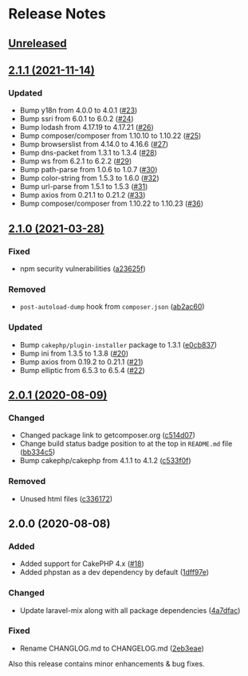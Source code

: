 # Release Notes

## [Unreleased](https://github.com/ishanvyas22/cakephpvue-spa/compare/2.1.1...master)

## [2.1.1 (2021-11-14)](https://github.com/ishanvyas22/cakephpvue-spa/compare/2.1.0...2.1.1)

### Updated

-   Bump y18n from 4.0.0 to 4.0.1 ([#23](https://github.com/ishanvyas22/cakephpvue-spa/pull/23))
-   Bump ssri from 6.0.1 to 6.0.2 ([#24](https://github.com/ishanvyas22/cakephpvue-spa/pull/24))
-   Bump lodash from 4.17.19 to 4.17.21 ([#26](https://github.com/ishanvyas22/cakephpvue-spa/pull/26))
-   Bump composer/composer from 1.10.10 to 1.10.22 ([#25](https://github.com/ishanvyas22/cakephpvue-spa/pull/25))
-   Bump browserslist from 4.14.0 to 4.16.6 ([#27](https://github.com/ishanvyas22/cakephpvue-spa/pull/27))
-   Bump dns-packet from 1.3.1 to 1.3.4 ([#28](https://github.com/ishanvyas22/cakephpvue-spa/pull/28))
-   Bump ws from 6.2.1 to 6.2.2 ([#29](https://github.com/ishanvyas22/cakephpvue-spa/pull/29))
-   Bump path-parse from 1.0.6 to 1.0.7 ([#30](https://github.com/ishanvyas22/cakephpvue-spa/pull/30))
-   Bump color-string from 1.5.3 to 1.6.0 ([#32](https://github.com/ishanvyas22/cakephpvue-spa/pull/32))
-   Bump url-parse from 1.5.1 to 1.5.3 ([#31](https://github.com/ishanvyas22/cakephpvue-spa/pull/31))
-   Bump axios from 0.21.1 to 0.21.2 ([#33](https://github.com/ishanvyas22/cakephpvue-spa/pull/33))
-   Bump composer/composer from 1.10.22 to 1.10.23 ([#36](https://github.com/ishanvyas22/cakephpvue-spa/pull/36))

## [2.1.0 (2021-03-28)](https://github.com/ishanvyas22/cakephpvue-spa/compare/2.0.1...2.1.0)

### Fixed

-   npm security vulnerabilities ([a23625f](https://github.com/ishanvyas22/cakephpvue-spa/commit/a23625f45fb1c56598097a340ce30b99b1421da9))

### Removed

-   `post-autoload-dump` hook from `composer.json` ([ab2ac60](https://github.com/ishanvyas22/cakephpvue-spa/commit/ab2ac609c66972f9d1f57f45cf62ce416f0d72af))

### Updated

-   Bump `cakephp/plugin-installer` package to 1.3.1 ([e0cb837](https://github.com/ishanvyas22/cakephpvue-spa/commit/e0cb8378751757d74c8a1fb0047bfd38375ef5f0))
-   Bump ini from 1.3.5 to 1.3.8 ([#20](https://github.com/ishanvyas22/cakephpvue-spa/pull/20))
-   Bump axios from 0.19.2 to 0.21.1 ([#21](https://github.com/ishanvyas22/cakephpvue-spa/pull/21))
-   Bump elliptic from 6.5.3 to 6.5.4 ([#22](https://github.com/ishanvyas22/cakephpvue-spa/pull/22))

## [2.0.1 (2020-08-09)](https://github.com/ishanvyas22/cakephpvue-spa/compare/2.0.0...2.0.1)

### Changed

-   Changed package link to getcomposer.org ([c514d07](https://github.com/ishanvyas22/cakephpvue-spa/commit/c514d073889fc0273c0d59256d726d3fab2b1980))
-   Change build status badge position to at the top in `README.md` file ([bb334c5](https://github.com/ishanvyas22/cakephpvue-spa/commit/bb334c5e2dcf938dd9de8b99bf480ecd3d5a648c))
-   Bump cakephp/cakephp from 4.1.1 to 4.1.2 ([c533f0f](https://github.com/ishanvyas22/cakephpvue-spa/commit/c533f0fb753647475a8698cf3b0a27ed1dbdeb00))

### Removed

-   Unused html files ([c336172](https://github.com/ishanvyas22/cakephpvue-spa/commit/c336172a49a9130d2b393fbf50d056c25086408e))

## 2.0.0 (2020-08-08)

### Added

-   Added support for CakePHP 4.x ([#18](https://github.com/ishanvyas22/cakephpvue-spa/pull/18))
-   Added phpstan as a dev dependency by default ([1dff97e](https://github.com/ishanvyas22/cakephpvue-spa/pull/18/commits/1dff97e0159f0cba2d3ba81b7b1fcc3f3757c8c9))

### Changed

-   Update laravel-mix along with all package dependencies ([4a7dfac](https://github.com/ishanvyas22/cakephpvue-spa/pull/18/commits/4a7dfaca66eb8962f977c12b9a949d9a8726b008))

### Fixed

-   Rename CHANGLOG.md to CHANGELOG.md ([2eb3eae](https://github.com/ishanvyas22/cakephpvue-spa/pull/18/commits/2eb3eae7292cc8a083ba90245dff7ffbaca4cca1))

Also this release contains minor enhancements & bug fixes.
